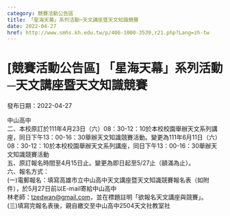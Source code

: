 ```yaml
---
category: 競賽活動公告區
title: 「星海天幕」系列活動─天文講座暨天文知識競賽
date: 2022-04-27
href: http://www.smhs.kh.edu.tw/p/406-1000-3539,r21.php?Lang=zh-tw
---
```


# [競賽活動公告區] 「星海天幕」系列活動─天文講座暨天文知識競賽

發布日期：2022-04-27

中山高中  
二、本校原訂於111年4月23日（六）08：30-12：10於本校校園舉辦天文系列講座，同日下午13：00-16：30舉辦天文知識競賽活動。變更為111年6月11日（六）08：30-12：10於本校校園舉辦天文系列講座，同日下午13：00-16：30舉辦天文知識競賽活動  
五、原訂報名時間至4月15日止。變更為即日起至5/27止（額滿為止）。  
六、報名方式：  
(一)電郵報名：填寫高雄市立中山高中天文講座暨天文知識競賽報名表（如附件），於5月27日前以E-mail寄給中山高中  
林老師：tzedwan@gmail.com，並在標題註明「欲報名天文講座與競賽」。  
(三)填寫完報名表後，親自繳交至中山高中2504天文社教室社

